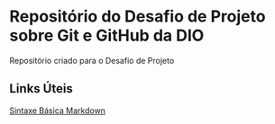 # Repositório do Desafio de Projeto sobre Git e GitHub da DIO

Repositório criado para o Desafio de Projeto

## Links Úteis

[Sintaxe Básica Markdown](https://www.markdownguide.org/basic-syntax/)
